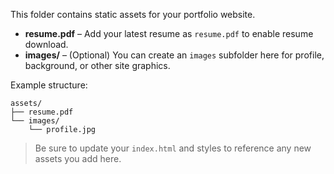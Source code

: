 This folder contains static assets for your portfolio website.

- **resume.pdf** – Add your latest resume as `resume.pdf` to enable resume download.
- **images/** – (Optional) You can create an `images` subfolder here for profile, background, or other site graphics.

Example structure:
```
assets/
├── resume.pdf
└── images/
    └── profile.jpg
```

> Be sure to update your `index.html` and styles to reference any new assets you add here.